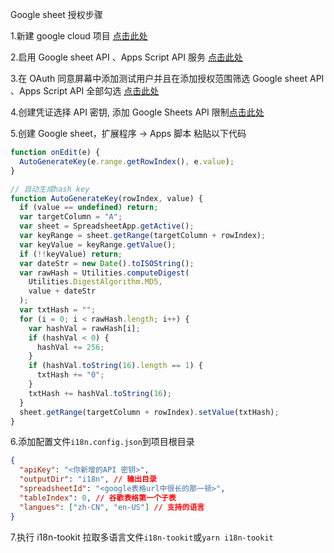 Google sheet 授权步骤

1.新建 google cloud 项目
[点击此处](https://console.cloud.google.com/projectcreate)

2.启用 Google sheet API 、Apps Script API 服务 [点击此处](https://console.cloud.google.com/apis/library/sheets.googleapis.com)

3.在 OAuth 同意屏幕中添加测试用户并且在添加授权范围筛选 Google sheet API 、Apps Script API 全部勾选
[点击此处](https://console.cloud.google.com/apis/credentials/consent)

4.创建凭证选择 API 密钥, 添加 Google Sheets API 限制[点击此处](https://console.cloud.google.com/apis/credentials)

5.创建 Google sheet，扩展程序 -> Apps 脚本 粘贴以下代码

```javascript
function onEdit(e) {
  AutoGenerateKey(e.range.getRowIndex(), e.value);
}

// 自动生成hash key
function AutoGenerateKey(rowIndex, value) {
  if (value == undefined) return;
  var targetColumn = "A";
  var sheet = SpreadsheetApp.getActive();
  var keyRange = sheet.getRange(targetColumn + rowIndex);
  var keyValue = keyRange.getValue();
  if (!!keyValue) return;
  var dateStr = new Date().toISOString();
  var rawHash = Utilities.computeDigest(
    Utilities.DigestAlgorithm.MD5,
    value + dateStr
  );
  var txtHash = "";
  for (i = 0; i < rawHash.length; i++) {
    var hashVal = rawHash[i];
    if (hashVal < 0) {
      hashVal += 256;
    }
    if (hashVal.toString(16).length == 1) {
      txtHash += "0";
    }
    txtHash += hashVal.toString(16);
  }
  sheet.getRange(targetColumn + rowIndex).setValue(txtHash);
}
```

6.添加配置文件`i18n.config.json`到项目根目录

```json
{
  "apiKey": "<你新增的API 密钥>",
  "outputDir": "i18n", // 输出目录
  "spreadsheetId": "<google表格url中很长的那一顿>",
  "tableIndex": 0, // 谷歌表格第一个子表
  "langues": ["zh-CN", "en-US"] // 支持的语言
}
```

7.执行 i18n-tookit 拉取多语言文件`i18n-tookit`或`yarn i18n-tookit`
